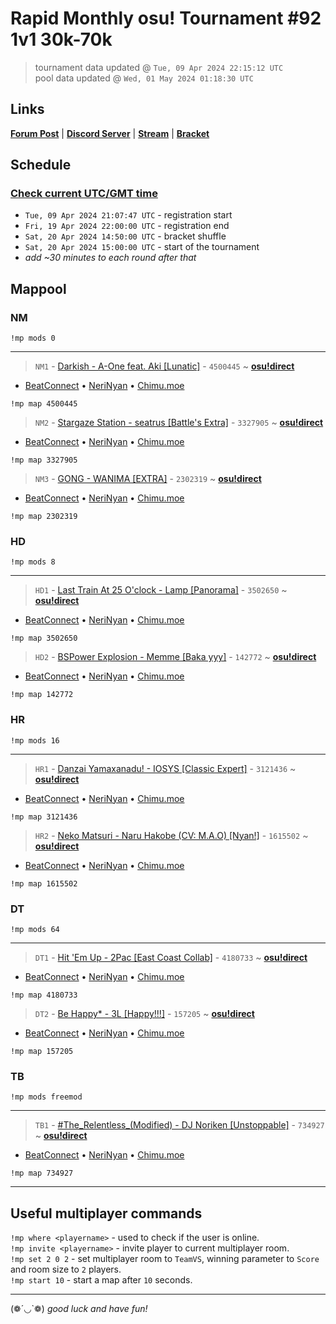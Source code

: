 # Rapid Monthly osu! Tournament #92 1v1 30k-70k

> tournament data updated @ `Tue, 09 Apr 2024 22:15:12 UTC`  
> pool data updated @ `Wed, 01 May 2024 01:18:30 UTC`

## Links

[**Forum Post**](https://osu.ppy.sh/community/forums/topics/1907895) | [**Discord Server**](https://discord.gg/9sKe7nF) | [**Stream**](https://www.twitch.tv/rapid_tournaments) | [**Bracket**](https://challonge.com/rmosutourney92)

## Schedule

### [**Check current UTC/GMT time**](https://www.utctime.net)

- `Tue, 09 Apr 2024 21:07:47 UTC` - registration start
- `Fri, 19 Apr 2024 22:00:00 UTC` - registration end
- `Sat, 20 Apr 2024 14:50:00 UTC` - bracket shuffle
- `Sat, 20 Apr 2024 15:00:00 UTC` - start of the tournament
- _add ~30 minutes to each round after that_


## Mappool


### NM

```
!mp mods 0
```

---


> `NM1` - [Darkish - A-One feat. Aki [Lunatic]](https://osu.ppy.sh/beatmapset/2112194) - `4500445` ~ [**osu!direct**](osu://b/4500445)

- [BeatConnect](https://beatconnect.io/b/2112194) • [NeriNyan](https://api.nerinyan.moe/d/2112194) • [Chimu.moe](https://api.chimu.moe/v1/download/2112194)

```
!mp map 4500445
```


> `NM2` - [Stargaze Station - seatrus [Battle&#39;s Extra]](https://osu.ppy.sh/beatmapset/1585728) - `3327905` ~ [**osu!direct**](osu://b/3327905)

- [BeatConnect](https://beatconnect.io/b/1585728) • [NeriNyan](https://api.nerinyan.moe/d/1585728) • [Chimu.moe](https://api.chimu.moe/v1/download/1585728)

```
!mp map 3327905
```


> `NM3` - [GONG - WANIMA [EXTRA]](https://osu.ppy.sh/beatmapset/1099681) - `2302319` ~ [**osu!direct**](osu://b/2302319)

- [BeatConnect](https://beatconnect.io/b/1099681) • [NeriNyan](https://api.nerinyan.moe/d/1099681) • [Chimu.moe](https://api.chimu.moe/v1/download/1099681)

```
!mp map 2302319
```


### HD

```
!mp mods 8
```

---


> `HD1` - [Last Train At 25 O&#39;clock - Lamp [Panorama]](https://osu.ppy.sh/beatmapset/1714190) - `3502650` ~ [**osu!direct**](osu://b/3502650)

- [BeatConnect](https://beatconnect.io/b/1714190) • [NeriNyan](https://api.nerinyan.moe/d/1714190) • [Chimu.moe](https://api.chimu.moe/v1/download/1714190)

```
!mp map 3502650
```


> `HD2` - [BSPower Explosion - Memme [Baka yyy]](https://osu.ppy.sh/beatmapset/45760) - `142772` ~ [**osu!direct**](osu://b/142772)

- [BeatConnect](https://beatconnect.io/b/45760) • [NeriNyan](https://api.nerinyan.moe/d/45760) • [Chimu.moe](https://api.chimu.moe/v1/download/45760)

```
!mp map 142772
```


### HR

```
!mp mods 16
```

---


> `HR1` - [Danzai Yamaxanadu! - IOSYS [Classic Expert]](https://osu.ppy.sh/beatmapset/1525635) - `3121436` ~ [**osu!direct**](osu://b/3121436)

- [BeatConnect](https://beatconnect.io/b/1525635) • [NeriNyan](https://api.nerinyan.moe/d/1525635) • [Chimu.moe](https://api.chimu.moe/v1/download/1525635)

```
!mp map 3121436
```


> `HR2` - [Neko Matsuri - Naru Hakobe (CV: M.A.O) [Nyan!]](https://osu.ppy.sh/beatmapset/660752) - `1615502` ~ [**osu!direct**](osu://b/1615502)

- [BeatConnect](https://beatconnect.io/b/660752) • [NeriNyan](https://api.nerinyan.moe/d/660752) • [Chimu.moe](https://api.chimu.moe/v1/download/660752)

```
!mp map 1615502
```


### DT

```
!mp mods 64
```

---


> `DT1` - [Hit &#39;Em Up - 2Pac [East Coast Collab]](https://osu.ppy.sh/beatmapset/2009554) - `4180733` ~ [**osu!direct**](osu://b/4180733)

- [BeatConnect](https://beatconnect.io/b/2009554) • [NeriNyan](https://api.nerinyan.moe/d/2009554) • [Chimu.moe](https://api.chimu.moe/v1/download/2009554)

```
!mp map 4180733
```


> `DT2` - [Be Happy* - 3L [Happy!!!]](https://osu.ppy.sh/beatmapset/51247) - `157205` ~ [**osu!direct**](osu://b/157205)

- [BeatConnect](https://beatconnect.io/b/51247) • [NeriNyan](https://api.nerinyan.moe/d/51247) • [Chimu.moe](https://api.chimu.moe/v1/download/51247)

```
!mp map 157205
```


### TB

```
!mp mods freemod
```

---


> `TB1` - [#The_Relentless_(Modified) - DJ Noriken [Unstoppable]](https://osu.ppy.sh/beatmapset/331821) - `734927` ~ [**osu!direct**](osu://b/734927)

- [BeatConnect](https://beatconnect.io/b/331821) • [NeriNyan](https://api.nerinyan.moe/d/331821) • [Chimu.moe](https://api.chimu.moe/v1/download/331821)

```
!mp map 734927
```


---


## Useful multiplayer commands

`!mp where <playername>` - used to check if the user is online.  
`!mp invite <playername>` - invite player to current multiplayer room.  
`!mp set 2 0 2` - set multiplayer room to `TeamVS`, winning parameter to `Score` and room size to `2` players.  
`!mp start 10` - start a map after `10` seconds.

---

(❁´◡`❁) _good luck and have fun!_
